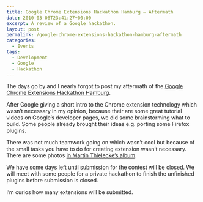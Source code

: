 ```yaml
---
title: Google Chrome Extensions Hackathon Hamburg — Aftermath
date: 2010-03-06T23:41:27+00:00
excerpt: A review of a Google hackathon.
layout: post
permalink: /google-chrome-extensions-hackathon-hamburg-aftermath
categories:
  - Events
tags:
  - Development
  - Google
  - Hackathon
---
```

The days go by and I nearly forgot to post my aftermath of the [Google Chrome Extensions Hackathon Hamburg](https://michaelnordmeyer.github.io/google-chrome-extensions-hackathon-hamburg).

After Google giving a short intro to the Chrome extension technology which wasn’t necessary in my opinion, because their are some great tutorial videos on Google’s developer pages, we did some brainstorming what to build. Some people already brought their ideas e.g. porting some Firefox plugins.

There was not much teamwork going on which wasn’t cool but because of the small tasks you have to do for creating extension wasn’t necessary. There are some photos [in Martin Thielecke’s album](https://plus.google.com/photos/113157996690700522471/albums/5441454700611551809).

We have some days left until submission for the contest will be closed. We will meet with some people for a private hackathon to finish the unfinished plugins before submission is closed.

I’m curios how many extensions will be submitted.